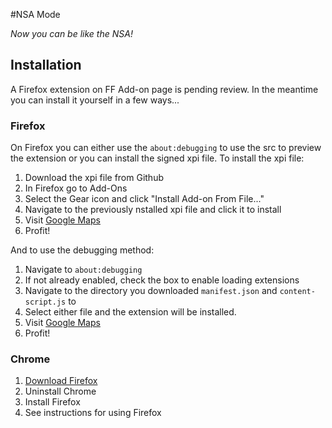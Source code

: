 #NSA Mode

_Now you can be like the NSA!_

## Installation

A Firefox extension on FF Add-on page is pending review. In the meantime
you can install it yourself in a few ways...

### Firefox

On Firefox you can either use the `about:debugging` to use the src to
preview the extension or you can install the signed xpi file. To install
the xpi file:

1. Download the xpi file from Github 
2. In Firefox go to Add-Ons
3. Select the Gear icon and click "Install Add-on From File..."
4. Navigate to the previously nstalled xpi file and click it to install
5. Visit [Google Maps](https://google.com/maps)
6. Profit!

And to use the debugging method:

1. Navigate to `about:debugging`
2. If not already enabled, check the box to enable loading extensions
3. Navigate to the directory you downloaded `manifest.json` and
   `content-script.js` to
4. Select either file and the extension will be installed.
5. Visit [Google Maps](https://google.com/maps)
6. Profit!

### Chrome

1. [Download Firefox](https://mozilla.org/firefox)
2. Uninstall Chrome
3. Install Firefox
4. See instructions for using Firefox
